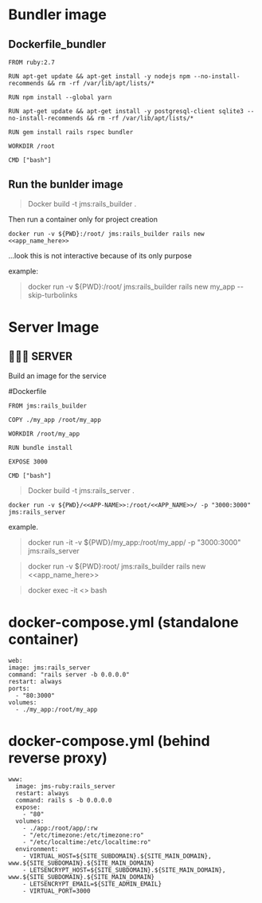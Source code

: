 # Bundler image

## Dockerfile_bundler
```
FROM ruby:2.7

RUN apt-get update && apt-get install -y nodejs npm --no-install-recommends && rm -rf /var/lib/apt/lists/*

RUN npm install --global yarn

RUN apt-get update && apt-get install -y postgresql-client sqlite3 --no-install-recommends && rm -rf /var/lib/apt/lists/*

RUN gem install rails rspec bundler

WORKDIR /root	

CMD ["bash"]
```
## Run the bunlder image

> Docker build -t jms:rails_builder .


Then run a container only for project creation
```
docker run -v ${PWD}:/root/ jms:rails_builder rails new <<app_name_here>>
```
...look this is not interactive because of its only purpose

example:
> docker run -v ${PWD}:/root/ jms:rails_builder rails new my_app --skip-turbolinks


# Server Image

## 🧙🏼‍♂️ SERVER

Build an image for the service 

#Dockerfile
```
FROM jms:rails_builder

COPY ./my_app /root/my_app

WORKDIR /root/my_app

RUN bundle install

EXPOSE 3000

CMD ["bash"]
```

> Docker build -t jms:rails_server .

```
docker run -v ${PWD}/<<APP-NAME>>:/root/<<APP_NAME>>/ -p "3000:3000" jms:rails_server
```
example.
> docker run -it -v ${PWD}/my_app:/root/my_app/ -p "3000:3000" jms:rails_server


> docker run -v ${PWD}:root/ jms:rails_builder rails new <<app_name_here>>

> docker exec -it <<containerhash>> bash

# docker-compose.yml (standalone container)
  ```
  web:
  image: jms:rails_server
  command: "rails server -b 0.0.0.0"
  restart: always
  ports:
    - "80:3000"
  volumes:
    - ./my_app:/root/my_app
  ```
# docker-compose.yml (behind reverse proxy)
  ```
  www:
    image: jms-ruby:rails_server
    restart: always
    command: rails s -b 0.0.0.0
    expose:
      - "80"
    volumes:
      - ./app:/root/app/:rw
      - "/etc/timezone:/etc/timezone:ro"
      - "/etc/localtime:/etc/localtime:ro"
    environment:
      - VIRTUAL_HOST=${SITE_SUBDOMAIN}.${SITE_MAIN_DOMAIN}, www.${SITE_SUBDOMAIN}.${SITE_MAIN_DOMAIN}
      - LETSENCRYPT_HOST=${SITE_SUBDOMAIN}.${SITE_MAIN_DOMAIN}, www.${SITE_SUBDOMAIN}.${SITE_MAIN_DOMAIN}
      - LETSENCRYPT_EMAIL=${SITE_ADMIN_EMAIL}
      - VIRTUAL_PORT=3000
```
